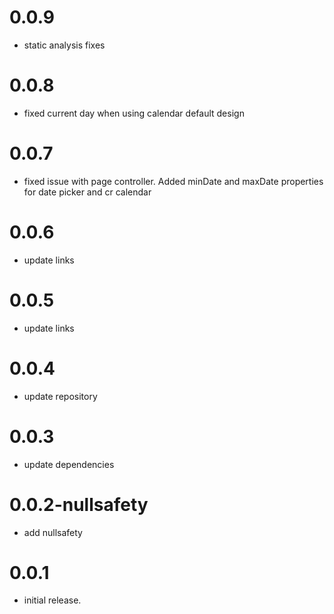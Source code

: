 # 0.0.9

- static analysis fixes

# 0.0.8

- fixed current day when using calendar default design

# 0.0.7

- fixed issue with page controller. Added minDate and maxDate properties for date picker and cr calendar

# 0.0.6

- update links

# 0.0.5

- update links

# 0.0.4

- update repository

# 0.0.3

- update dependencies

# 0.0.2-nullsafety

- add nullsafety

# 0.0.1

- initial release.












